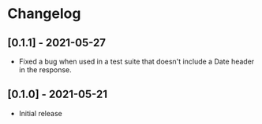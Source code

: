 # Changelog

## [0.1.1] - 2021-05-27

- Fixed a bug when used in a test suite that doesn't include a Date header in the response.

## [0.1.0] - 2021-05-21

- Initial release
